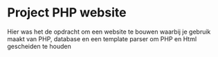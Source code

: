 # Project PHP website

Hier was het de opdracht om een website te bouwen waarbij je gebruik maakt van PHP, database en een template parser om PHP en Html gescheiden te houden
